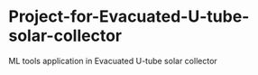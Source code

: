 # Project-for-Evacuated-U-tube-solar-collector
ML tools application in Evacuated U-tube solar collector
